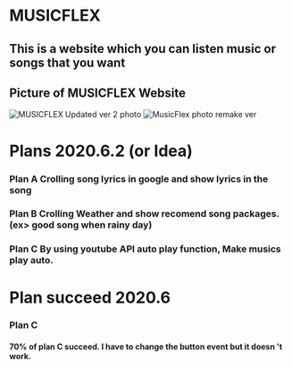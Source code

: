 # **MUSICFLEX**

## This is a website which you can listen music or songs that you want

## Picture of MUSICFLEX Website
![MUSICFLEX Updated ver 2 photo](https://user-images.githubusercontent.com/57825621/84461100-95714b00-aca6-11ea-83b8-a0dfeb453591.JPG)
![MusicFlex photo remake ver](https://user-images.githubusercontent.com/57825621/84461036-6fe44180-aca6-11ea-93f8-d1d7e4d27933.JPG)




# Plans 2020.6.2 (or Idea)

### Plan A Crolling song lyrics in google and show lyrics in the song
### Plan B Crolling Weather and show recomend song packages. (ex> good song when rainy day)
### Plan C By using youtube API auto play function, Make musics play auto.


# Plan succeed 2020.6

### Plan C 
#### 70% of plan C succeed. I have to change the button event but it doesn 't work.
